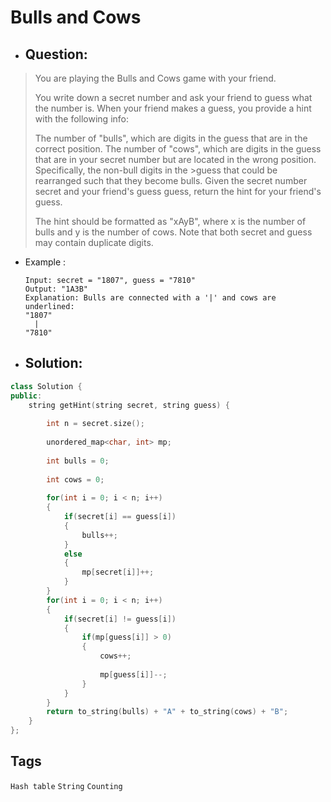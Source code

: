 # Bulls and Cows
- ## Question:
>You are playing the Bulls and Cows game with your friend.
>
>You write down a secret number and ask your friend to guess what the number is. When your friend makes a guess, you provide a hint with the following info:
>
>The number of "bulls", which are digits in the guess that are in the correct position.
>The number of "cows", which are digits in the guess that are in your secret number but are located in the wrong position. Specifically, the non-bull digits in the >guess that could be rearranged such that they become bulls.
>Given the secret number secret and your friend's guess guess, return the hint for your friend's guess.
>
>The hint should be formatted as "xAyB", where x is the number of bulls and y is the number of cows. Note that both secret and guess may contain duplicate digits.


- Example :

      Input: secret = "1807", guess = "7810"
      Output: "1A3B"
      Explanation: Bulls are connected with a '|' and cows are underlined:
      "1807"
        |
      "7810"
- ## Solution:
```cpp
class Solution {
public:
    string getHint(string secret, string guess) {
        
        int n = secret.size();
        
        unordered_map<char, int> mp;
        
        int bulls = 0;
        
        int cows = 0;
        
        for(int i = 0; i < n; i++)
        {
            if(secret[i] == guess[i])
            {
                bulls++;
            }
            else
            {
                mp[secret[i]]++;
            }
        }
        for(int i = 0; i < n; i++)
        {
            if(secret[i] != guess[i])
            {
                if(mp[guess[i]] > 0)
                {
                    cows++;
                    
                    mp[guess[i]]--;
                }
            }
        }
        return to_string(bulls) + "A" + to_string(cows) + "B";
    }
};
```

## Tags
`Hash table` `String` `Counting`
